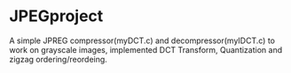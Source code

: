 # JPEGproject
A simple JPREG compressor(myDCT.c) and decompressor(myIDCT.c) to work on grayscale images, implemented 
DCT Transform, Quantization and zigzag ordering/reordeing.
